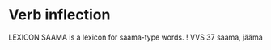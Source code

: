 
# Verb inflection























































 LEXICON SAAMA  is a lexicon for saama-type words. ! VVS 37   saama, jääma































































































